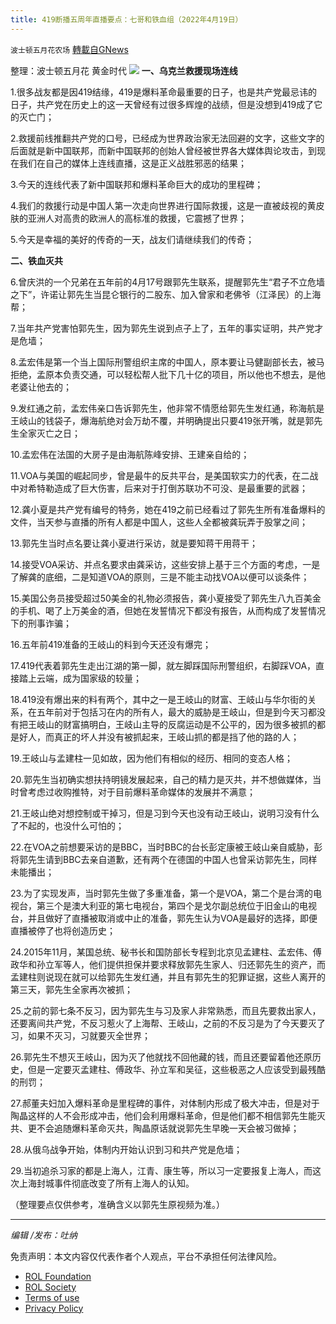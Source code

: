 ```yaml
---
title: 419断播五周年直播要点：七哥和铁血组（2022年4月19日）
---
```

`波士顿五月花农场` [轉載自GNews](https://gnews.org/zh-hans/2375260/)

整理：波士顿五月花 黄金时代
![](https://assets.gnews.org/wp-content/uploads/2022/04/铁血组.png)
**一、乌克兰救援现场连线**

1.很多战友都是因419结缘，419是爆料革命最重要的日子，也是共产党最忌讳的日子，共产党在历史上的这一天曾经有过很多辉煌的战绩，但是没想到419成了它的灭亡门；

2.救援前线推翻共产党的口号，已经成为世界政治家无法回避的文字，这些文字的后面就是新中国联邦，而新中国联邦的创始人曾经被世界各大媒体舆论攻击，到现在我们在自己的媒体上连线直播，这是正义战胜邪恶的结果；

3.今天的连线代表了新中国联邦和爆料革命巨大的成功的里程碑；

4.我们的救援行动是中国人第一次走向世界进行国际救援，这是一直被歧视的黄皮肤的亚洲人对高贵的欧洲人的高标准的救援，它震撼了世界；

5.今天是幸福的美好的传奇的一天，战友们请继续我们的传奇；

**二、铁血灭共**

6.曾庆洪的一个兄弟在五年前的4月17号跟郭先生联系，提醒郭先生“君子不立危墙之下”，许诺让郭先生当昆仑银行的二股东、加入曾家和老佛爷（江泽民）的上海帮；

7.当年共产党害怕郭先生，因为郭先生说到点子上了，五年的事实证明，共产党才是危墙；

8.孟宏伟是第一个当上国际刑警组织主席的中国人，原本要让马健副部长去，被马拒绝，孟原本负责交通，可以轻松帮人批下几十亿的项目，所以他也不想去，是他老婆让他去的；

9.发红通之前，孟宏伟亲口告诉郭先生，他非常不情愿给郭先生发红通，称海航是王岐山的钱袋子，爆海航绝对会万劫不覆，并明确提出只要419张开嘴，就是郭先生全家灭亡之日；

10.孟宏伟在法国的大房子是由海航陈峰安排、王建亲自给的；

11.VOA与美国的崛起同步，曾是最牛的反共平台，是美国软实力的代表，在二战中对希特勒造成了巨大伤害，后来对于打倒苏联功不可没、是最重要的武器；

12.龚小夏是共产党有编号的特务，她在419之前已经看过了郭先生所有准备爆料的文件，当天参与直播的所有人都是中国人，这些人全都被龚玩弄于股掌之间；

13.郭先生当时点名要让龚小夏进行采访，就是要知蒋干用蒋干；

14.接受VOA采访、并点名要求由龚采访，这些安排上基于三个方面的考虑，一是了解龚的底细，二是知道VOA的原则，三是不能主动找VOA以便可以谈条件；

15.美国公务员接受超过50美金的礼物必须报告，龚小夏接受了郭先生八九百美金的手机、喝了上万美金的酒，但她在发誓情况下都没有报告，从而构成了发誓情况下的刑事诈骗；

16.五年前419准备的王岐山的料到今天还没有爆完；

17.419代表着郭先生走出江湖的第一脚，就左脚踩国际刑警组织，右脚踩VOA，直接踏上云端，成为国家级的较量；

18.419没有爆出来的料有两个，其中之一是王岐山的财富、王岐山与华尔街的关系，在五年前对于包括习在内的所有人，最大的威胁是王岐山，但是到今天习都没有把王岐山的财富搞明白，王岐山主导的反腐运动是不公平的，因为很多被抓的都是好人，而真正的坏人并没有被抓起来，王岐山抓的都是挡了他的路的人；

19.王岐山与孟建柱一见如故，因为他们有相似的经历、相同的变态人格；

20.郭先生当初确实想扶持明镜发展起来，自己的精力是灭共，并不想做媒体，当时曾考虑过收购推特，对于目前爆料革命媒体的发展并不满意；

21.王岐山绝对想控制或干掉习，但是习到今天也没有动王岐山，说明习没有什么了不起的，也没什么可怕的；

22.在VOA之前想要采访的是BBC，当时BBC的台长彭定康被王岐山亲自威胁，彭将郭先生请到BBC去亲自道歉，还有两个在德国的中国人也曾采访郭先生，同样未能播出；

23.为了实现发声，当时郭先生做了多重准备，第一个是VOA，第二个是台湾的电视台，第三个是澳大利亚的第七电视台，第四个是戈尔副总统位于旧金山的电视台，并且做好了直播被取消或中止的准备，郭先生认为VOA是最好的选择，即便直播被停了也将创造历史；

24.2015年11月，某国总统、秘书长和国防部长专程到北京见孟建柱、孟宏伟、傅政华和孙立军等人，他们提供担保并要求释放郭先生家人、归还郭先生的资产，而孟建柱则说现在就可以给郭先生发红通，并且有郭先生的犯罪证据，这些人离开的第三天，郭先生全家再次被抓；

25.之前的郭七条不反习，因为郭先生与习及家人非常熟悉，而且先要救出家人，还要离间共产党，不反习惹火了上海帮、王岐山，之前的不反习是为了今天要灭了习，如果不灭习，习就要灭全世界；

26.郭先生不想灭王岐山，因为灭了他就找不回他藏的钱，而且还要留着他还原历史，但是一定要灭孟建柱、傅政华、孙立军和吴征，这些极恶之人应该受到最残酷的刑罚；

27.郝董夫妇加入爆料革命是里程碑的事件，对体制内形成了极大冲击，但是对于陶晶这样的人不会形成冲击，他们会利用爆料革命，但是他们都不相信郭先生能灭共、更不会追随爆料革命灭共，陶晶原话就说郭先生早晚一天会被习做掉；

28.从俄乌战争开始，体制内开始认识到习和共产党是危墙；

29.当初追杀习家的都是上海人，江青、康生等，所以习一定要报复上海人，而这次上海封城事件彻底改变了所有上海人的认知。

（整理要点仅供参考，准确含义以郭先生原视频为准。）

* * *

*编辑 /发布：吐纳*

 

免责声明：本文内容仅代表作者个人观点，平台不承担任何法律风险。

- [ROL Foundation](https://rolfoundation.org/)
- [ROL Society](https://rolsociety.org/)
- [Terms of use](https://gnews.org/terms-of-use-3/)
- [Privacy Policy](https://gnews.org/privacy-policy/)
